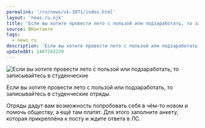```yaml
---
permalink: '/ru/news/vk-3871/index.html'
layout: 'news.ru.njk'
title: 'Если вы хотите провести лето с пользой или подзаработать, то записывайтесь в студенческие отряд'
source: ВКонтакте
tags:
  - news_ru
description: 'Если вы хотите провести лето с пользой или подзаработать, то записывайтесь в студенческие'
updatedAt: 1487243239
---
```

![Если вы хотите провести лето с пользой или подзаработать, то записывайтесь в студенческие](https://sun9-48.userapi.com/impf/c638731/v638731481/1eadb/3MGOZ31LHqY.jpg?size=899x595&quality=96&proxy=1&sign=04e3d63c533dfd871435204646d7bd4d&c_uniq_tag=EtHBRIifaDEI0tMkq-Y7E4qLSeQR2Oz6zXKMqLDDM2Q&type=album)

Если вы хотите провести лето с пользой или подзаработать, то записывайтесь в студенческие отряды.

Отряды дадут вам возможность попробовать себя в чём-то новом и помочь обществу, а ещё там платят. Для этого заполните анкету, которая прикреплёна к посту и ждите ответа в ЛС.
